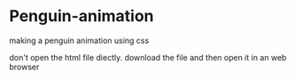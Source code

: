 # Penguin-animation
making a penguin animation using css

don't open the html file diectly. download the file and then open it in an web browser

